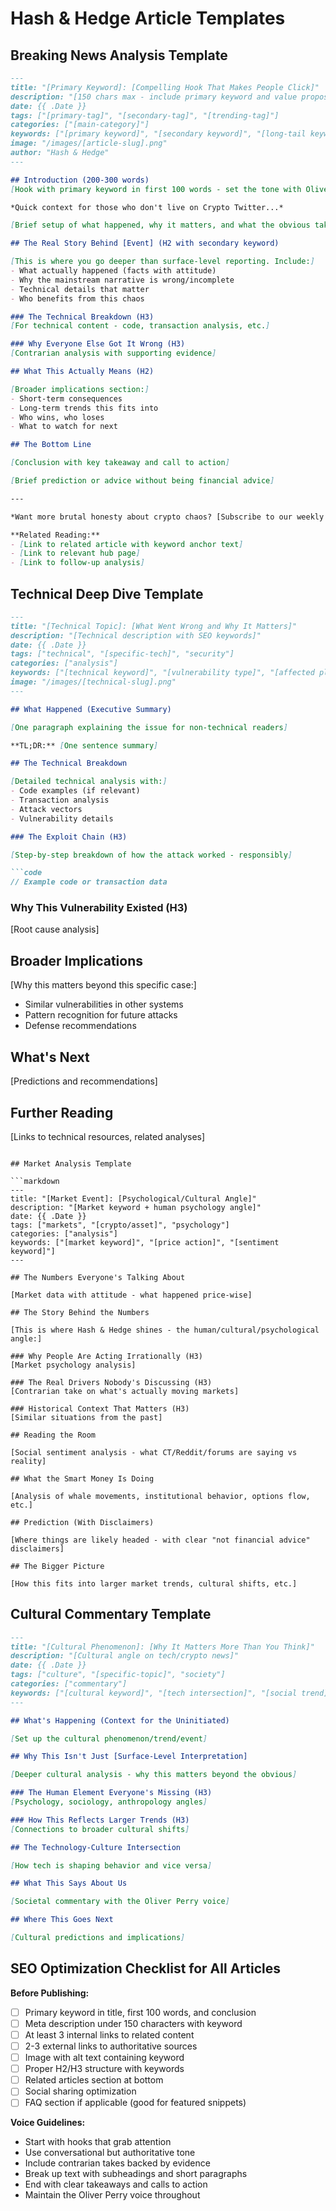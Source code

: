 # Hash & Hedge Article Templates

## Breaking News Analysis Template

```markdown
---
title: "[Primary Keyword]: [Compelling Hook That Makes People Click]"
description: "[150 chars max - include primary keyword and value proposition]"
date: {{ .Date }}
tags: ["[primary-tag]", "[secondary-tag]", "[trending-tag]"]
categories: ["[main-category]"]
keywords: ["[primary keyword]", "[secondary keyword]", "[long-tail keyword]"]
image: "/images/[article-slug].png"
author: "Hash & Hedge"
---

## Introduction (200-300 words)
[Hook with primary keyword in first 100 words - set the tone with Oliver Perry voice]

*Quick context for those who don't live on Crypto Twitter...*

[Brief setup of what happened, why it matters, and what the obvious take is missing]

## The Real Story Behind [Event] (H2 with secondary keyword)

[This is where you go deeper than surface-level reporting. Include:]
- What actually happened (facts with attitude)
- Why the mainstream narrative is wrong/incomplete
- Technical details that matter
- Who benefits from this chaos

### The Technical Breakdown (H3)
[For technical content - code, transaction analysis, etc.]

### Why Everyone Else Got It Wrong (H3)
[Contrarian analysis with supporting evidence]

## What This Actually Means (H2)

[Broader implications section:]
- Short-term consequences
- Long-term trends this fits into
- Who wins, who loses
- What to watch for next

## The Bottom Line

[Conclusion with key takeaway and call to action]

[Brief prediction or advice without being financial advice]

---

*Want more brutal honesty about crypto chaos? [Subscribe to our weekly newsletter](link) for the analysis your timeline is missing.*

**Related Reading:**
- [Link to related article with keyword anchor text]
- [Link to relevant hub page]
- [Link to follow-up analysis]
```

## Technical Deep Dive Template

```markdown
---
title: "[Technical Topic]: [What Went Wrong and Why It Matters]"
description: "[Technical description with SEO keywords]"
date: {{ .Date }}
tags: ["technical", "[specific-tech]", "security"]
categories: ["analysis"]
keywords: ["[technical keyword]", "[vulnerability type]", "[affected platform]"]
image: "/images/[technical-slug].png"
---

## What Happened (Executive Summary)

[One paragraph explaining the issue for non-technical readers]

**TL;DR:** [One sentence summary]

## The Technical Breakdown

[Detailed technical analysis with:]
- Code examples (if relevant)
- Transaction analysis
- Attack vectors
- Vulnerability details

### The Exploit Chain (H3)

[Step-by-step breakdown of how the attack worked - responsibly]

```code
// Example code or transaction data
```

### Why This Vulnerability Existed (H3)

[Root cause analysis]

## Broader Implications

[Why this matters beyond this specific case:]
- Similar vulnerabilities in other systems
- Pattern recognition for future attacks
- Defense recommendations

## What's Next

[Predictions and recommendations]

## Further Reading

[Links to technical resources, related analyses]
```

## Market Analysis Template

```markdown
---
title: "[Market Event]: [Psychological/Cultural Angle]"
description: "[Market keyword + human psychology angle]"
date: {{ .Date }}
tags: ["markets", "[crypto/asset]", "psychology"]
categories: ["analysis"]
keywords: ["[market keyword]", "[price action]", "[sentiment keyword]"]
---

## The Numbers Everyone's Talking About

[Market data with attitude - what happened price-wise]

## The Story Behind the Numbers

[This is where Hash & Hedge shines - the human/cultural/psychological angle:]

### Why People Are Acting Irrationally (H3)
[Market psychology analysis]

### The Real Drivers Nobody's Discussing (H3)
[Contrarian take on what's actually moving markets]

### Historical Context That Matters (H3)
[Similar situations from the past]

## Reading the Room

[Social sentiment analysis - what CT/Reddit/forums are saying vs reality]

## What the Smart Money Is Doing

[Analysis of whale movements, institutional behavior, options flow, etc.]

## Prediction (With Disclaimers)

[Where things are likely headed - with clear "not financial advice" disclaimers]

## The Bigger Picture

[How this fits into larger market trends, cultural shifts, etc.]
```

## Cultural Commentary Template

```markdown
---
title: "[Cultural Phenomenon]: [Why It Matters More Than You Think]"
description: "[Cultural angle on tech/crypto news]"
date: {{ .Date }}
tags: ["culture", "[specific-topic]", "society"]
categories: ["commentary"]
keywords: ["[cultural keyword]", "[tech intersection]", "[social trend]"]
---

## What's Happening (Context for the Uninitiated)

[Set up the cultural phenomenon/trend/event]

## Why This Isn't Just [Surface-Level Interpretation]

[Deeper cultural analysis - why this matters beyond the obvious]

### The Human Element Everyone's Missing (H3)
[Psychology, sociology, anthropology angles]

### How This Reflects Larger Trends (H3)
[Connections to broader cultural shifts]

## The Technology-Culture Intersection

[How tech is shaping behavior and vice versa]

## What This Says About Us

[Societal commentary with the Oliver Perry voice]

## Where This Goes Next

[Cultural predictions and implications]
```

## SEO Optimization Checklist for All Articles

**Before Publishing:**
- [ ] Primary keyword in title, first 100 words, and conclusion
- [ ] Meta description under 150 characters with keyword
- [ ] At least 3 internal links to related content
- [ ] 2-3 external links to authoritative sources
- [ ] Image with alt text containing keyword
- [ ] Proper H2/H3 structure with keywords
- [ ] Related articles section at bottom
- [ ] Social sharing optimization
- [ ] FAQ section if applicable (good for featured snippets)

**Voice Guidelines:**
- Start with hooks that grab attention
- Use conversational but authoritative tone
- Include contrarian takes backed by evidence
- Break up text with subheadings and short paragraphs
- End with clear takeaways and calls to action
- Maintain the Oliver Perry voice throughout
